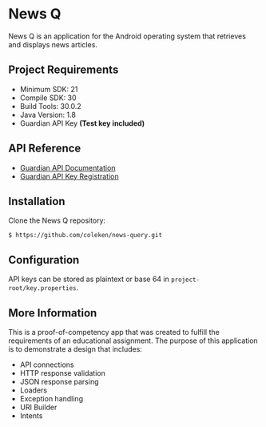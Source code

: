 # News Q

News Q is an application for the Android operating system that retrieves and displays news articles.

## Project Requirements
* Minimum SDK: 21
* Compile SDK: 30
* Build Tools: 30.0.2
* Java Version: 1.8
* Guardian API Key **(Test key included)**

## API Reference
* [Guardian API Documentation](https://open-platform.theguardian.com/documentation/)
* [Guardian API Key Registration](https://open-platform.theguardian.com/access/)

## Installation
Clone the News Q repository:

`$ https://github.com/coleken/news-query.git`

## Configuration
API keys can be stored as plaintext or base 64 in `project-root/key.properties`.

## More Information
This is a proof-of-competency app that was created to fulfill the requirements of an educational assignment. The purpose of this application is to demonstrate a design that includes:
* API connections
* HTTP response validation
* JSON response parsing
* Loaders 
* Exception handling
* URI Builder 
* Intents

